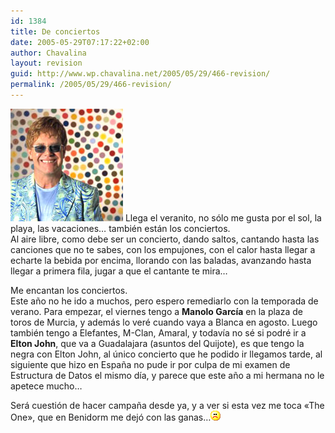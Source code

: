 ```yaml
---
id: 1384
title: De conciertos
date: 2005-05-29T07:17:22+02:00
author: Chavalina
layout: revision
guid: http://www.wp.chavalina.net/2005/05/29/466-revision/
permalink: /2005/05/29/466-revision/
---
```

<img class="imgizqda" src="/imagenes/fotos/elton-spots.jpg" alt="Elton John" /> Llega el veranito, no sólo me gusta por el sol, la playa, las vacaciones… también están los conciertos.  
Al aire libre, como debe ser un concierto, dando saltos, cantando hasta las canciones que no te sabes, con los empujones, con el calor hasta llegar a echarte la bebida por encima, llorando con las baladas, avanzando hasta llegar a primera fila, jugar a que el cantante te mira…

Me encantan los conciertos.  
Este a&ntilde;o no he ido a muchos, pero espero remediarlo con la temporada de verano. Para empezar, el viernes tengo a **Manolo García** en la plaza de toros de Murcia, y además lo veré cuando vaya a Blanca en agosto. Luego también tengo a Elefantes, M-Clan, Amaral, y todavía no sé si podré ir a **Elton John**, que va a Guadalajara (asuntos del Quijote), es que tengo la negra con Elton John, al único concierto que he podido ir llegamos tarde, al siguiente que hizo en Espa&ntilde;a no pude ir por culpa de mi examen de Estructura de Datos el mismo día, y parece que este a&ntilde;o a mi hermana no le apetece mucho…

Será cuestión de hacer campa&ntilde;a desde ya, y a ver si esta vez me toca «The One», que en Benidorm me dejó con las ganas…![emo](/imagenes/emoticonos/triste.gif)